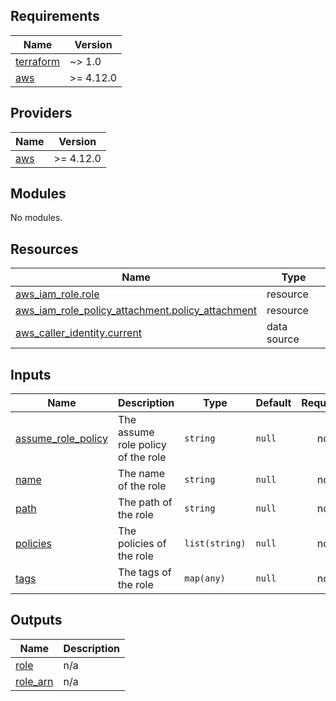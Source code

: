 <!-- BEGIN_TF_DOCS -->
## Requirements

| Name | Version |
|------|---------|
| <a name="requirement_terraform"></a> [terraform](#requirement\_terraform) | ~> 1.0 |
| <a name="requirement_aws"></a> [aws](#requirement\_aws) | >= 4.12.0 |

## Providers

| Name | Version |
|------|---------|
| <a name="provider_aws"></a> [aws](#provider\_aws) | >= 4.12.0 |

## Modules

No modules.

## Resources

| Name | Type |
|------|------|
| [aws_iam_role.role](https://registry.terraform.io/providers/hashicorp/aws/latest/docs/resources/iam_role) | resource |
| [aws_iam_role_policy_attachment.policy_attachment](https://registry.terraform.io/providers/hashicorp/aws/latest/docs/resources/iam_role_policy_attachment) | resource |
| [aws_caller_identity.current](https://registry.terraform.io/providers/hashicorp/aws/latest/docs/data-sources/caller_identity) | data source |

## Inputs

| Name | Description | Type | Default | Required |
|------|-------------|------|---------|:--------:|
| <a name="input_assume_role_policy"></a> [assume\_role\_policy](#input\_assume\_role\_policy) | The assume role policy of the role | `string` | `null` | no |
| <a name="input_name"></a> [name](#input\_name) | The name of the role | `string` | `null` | no |
| <a name="input_path"></a> [path](#input\_path) | The path of the role | `string` | `null` | no |
| <a name="input_policies"></a> [policies](#input\_policies) | The policies of the role | `list(string)` | `null` | no |
| <a name="input_tags"></a> [tags](#input\_tags) | The tags of the role | `map(any)` | `null` | no |

## Outputs

| Name | Description |
|------|-------------|
| <a name="output_role"></a> [role](#output\_role) | n/a |
| <a name="output_role_arn"></a> [role\_arn](#output\_role\_arn) | n/a |
<!-- END_TF_DOCS -->
